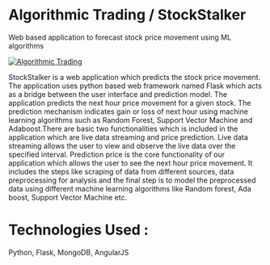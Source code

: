 # Algorithmic Trading / StockStalker
Web based application to forecast stock price movement using ML algorithms

[![Algorithmic Trading](https://img.youtube.com/vi/pCLeH7IMlUQ/0.jpg)](https://www.youtube.com/watch?v=pCLeH7IMlUQ)

StockStalker is a web application which predicts the stock price movement. The application uses python based web framework named Flask which acts as a bridge between the user interface and prediction model. The application predicts the next hour price movement for a given stock. The prediction mechanism indicates gain or loss of next hour using machine learning algorithms such as Random Forest, Support Vector Machine and Adaboost.There are basic two functionalities which is included in the application which are live data streaming and price prediction. Live data streaming allows the user to view and observe the live data over the specified interval. Prediction price is the core functionality of our application which allows the user to see the next hour price movement. It includes the steps like scraping of data from different sources, data preprocessing for analysis and the final step is to model the preprocessed data using different machine learning algorithms like Random forest, Ada boost, Support Vector Machine etc.

# Technologies Used : 
Python, Flask, MongoDB, AngularJS
